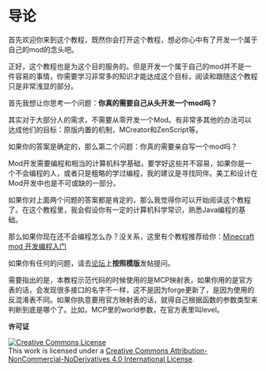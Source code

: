 # 导论

首先欢迎你来到这个教程，既然你会打开这个教程，想必你心中有了开发一个属于自己的mod的念头吧。

正好，这个教程也是为这个目的服务的。但是开发一个属于自己的mod并不是一件容易的事情，你需要学习非常多的知识才能达成这个目标，阅读和跟随这个教程只是非常浅显的部分。

首先我想让你思考一个问题：**你真的需要自己从头开发一个mod吗？**

其实对于大部分人的需求，不需要从零开发一个Mod。有非常多其他的办法可以达成他们的目标：原版内置的机制，MCreator和ZenScript等。

如果你的答案是确定的，那么第二个问题：你真的需要亲自写一个mod吗？

Mod开发需要编程和相当的计算机科学基础，要学好这些并不容易，如果你是一个不会编程的人，或者只是粗略的学过编程，我的建议是寻找同伴。美工和设计在Mod开发中也是不可或缺的一部分。

如果你对上面两个问题的答案都是肯定的，那么我觉得你可以开始阅读这个教程了。在这个教程里，我会假设你有一定的计算机科学常识，熟悉Java编程的基础。

那么如果你现在还不会编程怎么办？没关系，这里有个教程推荐给你：[Minecraft mod 开发编程入门 ](https://v2mcdev.com/t/topic/88)

如果你有任何的问题，请去[论坛](https://v2mcdev.com/)上**按照模版**发帖提问。

需要指出的是，本教程示范代码的时候使用的是MCP映射表，如果你用的是官方表的话，会发现很多接口的名字不一样，这不是因为forge更新了，是因为使用的反混淆表不同。如果你执意要用官方映射表的话，就得自己根据函数的参数类型来判断到底是哪个了。比如，MCP里的world参数，在官方表里叫level。

**许可证**

<a rel="license" href="http://creativecommons.org/licenses/by-nc-nd/4.0/"><img alt="Creative Commons License" style="border-width:0" src="https://i.creativecommons.org/l/by-nc-nd/4.0/88x31.png" /></a><br />This work is licensed under a <a rel="license" href="http://creativecommons.org/licenses/by-nc-nd/4.0/">Creative Commons Attribution-NonCommercial-NoDerivatives 4.0 International License</a>.


